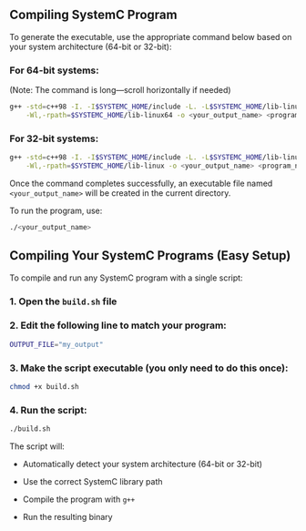 ## Compiling SystemC Program

To generate the executable, use the appropriate command below based on your system architecture (64-bit or 32-bit):

### For 64-bit systems:

(Note: The command is long—scroll horizontally if needed)

```bash
g++ -std=c++98 -I. -I$SYSTEMC_HOME/include -L. -L$SYSTEMC_HOME/lib-linux64 \
    -Wl,-rpath=$SYSTEMC_HOME/lib-linux64 -o <your_output_name> <program_name>.cpp -lsystemc -lm
```

### For 32-bit systems:

```bash
g++ -std=c++98 -I. -I$SYSTEMC_HOME/include -L. -L$SYSTEMC_HOME/lib-linux \
    -Wl,-rpath=$SYSTEMC_HOME/lib-linux -o <your_output_name> <program_name>.cpp -lsystemc -lm

```

Once the command completes successfully, an executable file named `<your_output_name>` will be created in the current directory.

To run the program, use:

```bash
./<your_output_name>
```


## Compiling Your SystemC Programs (Easy Setup)

To compile and run any SystemC program with a single script:

### 1. Open the `build.sh` file

### 2. Edit the following line to match your program:

```bash
OUTPUT_FILE="my_output"
```

### 3. Make the script executable (you only need to do this once):

```bash
chmod +x build.sh
```

### 4. Run the script:

```bash
./build.sh
```

The script will:

* Automatically detect your system architecture (64-bit or 32-bit)

* Use the correct SystemC library path

* Compile the program with `g++`

* Run the resulting binary
